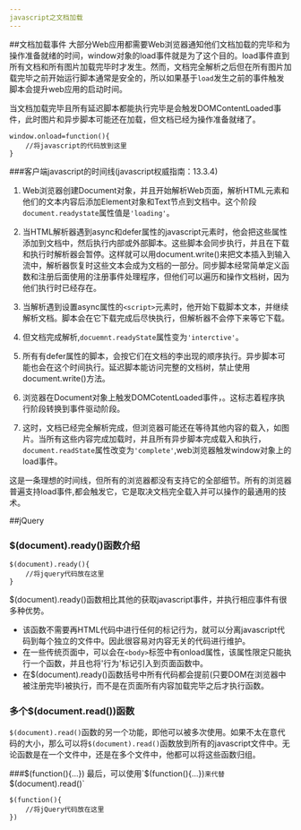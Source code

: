 ```yaml
---
javascript之文档加载
---
```


##文档加载事件
大部分Web应用都需要Web浏览器通知他们文档加载的完毕和为操作准备就绪的时间，window对象的load事件就是为了这个目的。load事件直到所有文档和所有图片加载完毕时才发生。然而，文档完全解析之后但在所有图片加载完毕之前开始运行脚本通常是安全的，所以如果基于`load`发生之前的事件触发脚本会提升web应用的启动时间。

当文档加载完毕且所有延迟脚本都能执行完毕是会触发DOMContentLoaded事件，此时图片和异步脚本可能还在加载，但文档已经为操作准备就绪了。

```
window.onload=function(){
	//将javascript的代码放到这里
}
```



###客户端javascript的时间线(javascript权威指南：13.3.4)

1. Web浏览器创建Document对象，并且开始解析Web页面，解析HTML元素和他们的文本内容后添加Element对象和Text节点到文档中。这个阶段`document.readystate`属性值是`'loading'`。

2. 当HTML解析器遇到async和defer属性的javascript元素时，他会把这些属性添加到文档中，然后执行内部或外部脚本。这些脚本会同步执行，并且在下载和执行时解析器会暂停。这样就可以用document.write()来把文本插入到输入流中，解析器恢复时这些文本会成为文档的一部分。同步脚本经常简单定义函数和注册后面使用的注册事件处理程序，但他们可以遍历和操作文档树，因为他们执行时已经存在。

3. 当解析遇到设置async属性的`<script>`元素时，他开始下载脚本文本，并继续解析文档。脚本会在它下载完成后尽快执行，但解析器不会停下来等它下载。
4. 但文档完成解析,`docuemnt.readyState`属性变为`'interctive'`。
5. 所有有defer属性的脚本，会按它们在文档的李出现的顺序执行。异步脚本可能也会在这个时间执行。延迟脚本能访问完整的文档树，禁止使用document.write()方法。
6. 浏览器在Document对象上触发DOMCotentLoaded事件，。这标志着程序执行阶段转换到事件驱动阶段。
7. 这时，文档已经完全解析完成，但浏览器可能还在等待其他内容的载入，如图片。当所有这些内容完成加载时，并且所有异步脚本完成载入和执行，`document.readState`属性改变为`'complete'`,web浏览器触发window对象上的load事件。

这是一条理想的时间线，但所有的浏览器都没有支持它的全部细节。所有的浏览器普遍支持load事件,都会触发它，它是取决文档完全载入并可以操作的最通用的技术。
 



##jQuery
### $(document).ready()函数介绍
```
$(document).ready(){
	//将jquery代码放在这里
}
```
$(document).ready()函数相比其他的获取javascript事件，并执行相应事件有很多种优势。
- 该函数不需要再HTML代码中进行任何的标记行为，就可以分离javascript代码到每个独立的文件中。因此很容易对内容无关的代码进行维护。
- 在一些传统页面中，可以会在`<body>`标签中有onload属性，该属性限定只能执行一个函数，并且也将'行为'标记引入到页面函数中。
- 在$(document).ready()函数括号中所有代码都会提前(只要DOM在浏览器中被注册完毕)被执行，而不是在页面所有内容加载完毕之后才执行函数。

###  多个$(document.read())函数
`$(document).read()`函数的另一个功能，即他可以被多次使用。如果不太在意代码的大小，那么可以将`$(document).read()`函数放到所有的javascript文件中。无论函数是在一个文件中，还是在多个文件中，他都可以将这些函数归组。

###$(function(){...})
最后，可以使用`$(function(){...})`来代替`$(document).read()`
```
$(function(){
	//将jQuery代码放在这里
})
```
